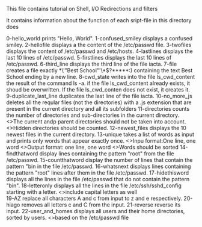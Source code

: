 This file contains tutorial on Shell, I/O Redirections and filters

It contains information about the function of each sript-file in this directory does

0-hello_world		prints "Hello, World".
1-confused_smiley	displays a confused smiley.
2-hellofile		displays a the content of the /etc/passwd file.
3-twofiles		displays the content of /etc/passwd and /etc/hosts.
4-lastlines		displays the last 10 lines of /etc/passwd.
5-firstlines		displays the last 10 lines of /etc/passwd.
6-third_line		displays the third line of the file iacta.
7-file			creates a file exactly \*\\'"Best School"\'\\*$\?\*\*\*\*\*:) containing the text Best School ending by a new line.
8-cwd_state		writes into the file ls_cwd_content the result of the command ls -a. if the file ls_cwd_content already exists, it shoud be overwritten. If the file ls_cwd_conten does not exist, it creates it.
9-duplicate_last_line	duplicates the last line of the file iacta.
10-no_more_js		deletes all the reqular files (not the directories) with a .js extension that are present in the current directory and all its subfolders
11-directories		counts the number of directories and sub-directories in the current directory.
				<>The current andp parent directories should not be taken into account.
				<>Hidden directories should be counted.
12-newest_files		displays the 10 newest files in the current directory.
13-unique		takes a list of words as input and prints only words that appear exactly once.
				<>Inpu format:One line, one word
				<>Output format: one line, one word
				<>Words should be sorted
14-findthatword			display lines containing the pattern "root" from the file /etc/passwd.
15-countthatword	display the number of lines that contain the pattern "bin in the file /etc/passwd.
16-whatsnext		displays lines containing the pattern "root" lines after them in the file /etc/passwd.
17-hidethisword		displays all the lines in the file /etc/passwd that do not contain the pattern "bin".
18-letteronly		displays all the lines in the file /etc/ssh/sshd_config starting with a letter.
				<>include capital letters as well	
19-AZ			replace all characters A and c from input to z and e respectively.
20-hiago		removes all letters c and C from the input.
21-reverse		reverse its input.
22-user_and_homes	displays all users and their home directories, sorted by users.
				<>based on the /etc/passwd file
